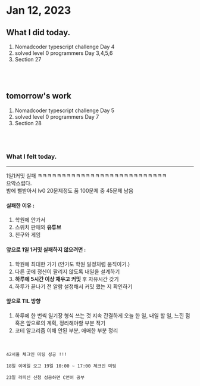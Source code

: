 # Jan 12, 2023 

## What I did today.
1. Nomadcoder typescript challenge Day 4
2. solved level 0 programmers Day 3,4,5,6
3. Section 27

<br><br>

## tomorrow's work
1. Nomadcoder typescript challenge Day 5
2. solved level 0 programmers Day 7
3. Section 28

<br><br>

### What I felt today.
* * *
1일1커밋 실패 ㅋㅋㅋㅋㅋㅋㅋㅋㅋㅋㅋㅋㅋㅋㅋㅋㅋㅋㅋㅋㅋㅋㅋㅋㅋㅋㅋ<br>
으악스럽다.<br>
밤에 삘받아서 lv0 20문제정도 품 100문제 중 45문제 남음

#### 실패한 이유 :
1. 학원에 안가서 
2. 스위치 판매와 **유튜브**
3. 친구와 게임

#### 앞으로 1일 1커밋 실패하지 않으려면 :
1. 학원에 최대한 가기 (안가도 학원 일정처럼 움직이기.)
2. 다른 곳에 정신이 팔리지 않도록 내일을 설계하기
3. **하루에 5시간 이상 채우고 커밋** 후 자유시간 갖기
4. 하루가 끝나기 전 알람 설정해서 커밋 했는 지 확인하기

#### 앞으로 TIL 방향
1. 하루에 한 번씩 일기장 형식 쓰는 것 지속 간결하게 오늘 한 일, 내일 할 일, 느낀 점 혹은 앞으로의 계획, 정리해야할 부분 적기 
2. 코테 알고리즘 이해 안된 부분, 애매한 부분 정리

<br>

```
42서울 체크인 미팅 성공 !!!

18일 이메일 오고 19일 10:00 ~ 17:00 체크인 미팅

23일 라피신 신청 성공하면 C언어 공부
```
